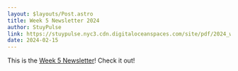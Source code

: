 ```yaml
---
layout: $layouts/Post.astro
title: Week 5 Newsletter 2024
author: StuyPulse
link: https://stuypulse.nyc3.cdn.digitaloceanspaces.com/site/pdf/2024_week5.pdf
date: 2024-02-15
---
```


This is the [Week 5 Newsletter](https://stuypulse.nyc3.cdn.digitaloceanspaces.com/site/pdf/2024_week5.pdf)! Check it out!
